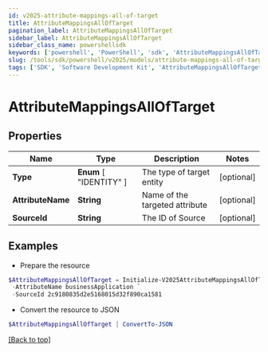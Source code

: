 ```yaml
---
id: v2025-attribute-mappings-all-of-target
title: AttributeMappingsAllOfTarget
pagination_label: AttributeMappingsAllOfTarget
sidebar_label: AttributeMappingsAllOfTarget
sidebar_class_name: powershellsdk
keywords: ['powershell', 'PowerShell', 'sdk', 'AttributeMappingsAllOfTarget', 'V2025AttributeMappingsAllOfTarget'] 
slug: /tools/sdk/powershell/v2025/models/attribute-mappings-all-of-target
tags: ['SDK', 'Software Development Kit', 'AttributeMappingsAllOfTarget', 'V2025AttributeMappingsAllOfTarget']
---
```



# AttributeMappingsAllOfTarget

## Properties

Name | Type | Description | Notes
------------ | ------------- | ------------- | -------------
**Type** |  **Enum** [  "IDENTITY" ] | The type of target entity | [optional] 
**AttributeName** | **String** | Name of the targeted attribute | [optional] 
**SourceId** | **String** | The ID of Source | [optional] 

## Examples

- Prepare the resource
```powershell
$AttributeMappingsAllOfTarget = Initialize-V2025AttributeMappingsAllOfTarget  -Type IDENTITY `
 -AttributeName businessApplication `
 -SourceId 2c9180835d2e5168015d32f890ca1581
```

- Convert the resource to JSON
```powershell
$AttributeMappingsAllOfTarget | ConvertTo-JSON
```


[[Back to top]](#) 

